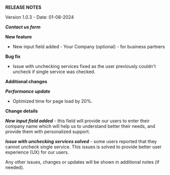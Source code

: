 **RELEASE NOTES**

Version 1.0.3 - Date: 01-08-2024

***Contact us form***

**New feature**

- New input field added - Your Company (optional) - for business partners

**Bug fix**

- Issue with unchecking services fixed as the user previously couldn't uncheck if single service was checked.

**Additional changes**

**_Performance update_**

- Optimized time for page load by 20%.

**Change details**

**_New input field added_** - this field will provide our users to enter their company name which will help us to understand better their needs, and provide them with personalized support.

**_Issue with unchecking services solved_** - some users reported that they cannot uncheck single service. This issues is solved to provide better user experience (UX) for our users.

Any other issues, changes or updates will be shown in additional notes (if needed).
